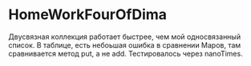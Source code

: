# HomeWorkFourOfDima

Двусвязная коллекция работает быстрее, чем мой односвязанный список. 
В таблице, есть небоьшая ошибка в сравнении Mapов, там сравнивается метод put, а не add.
Тестировалось через nanoTimes.
